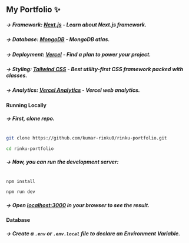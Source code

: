 
## My Portfolio ✨

##### -> Framework: [Next.js](https://nextjs.org/)  - Learn about Next.js framework.

##### -> Database: [MongoDB](https://www.mongodb.com/)  - MongoDB atlas.

##### -> Deployment: [Vercel](https://vercel.com/docs)  - Find a plan to power your project.

##### -> Styling: [Tailwind CSS](https://tailwindcss.com/)  - Best utility-first CSS framework packed with classes.

##### -> Analytics: [Vercel Analytics](https://vercel.com/docs/analytics)  - Vercel web analytics.



#### Running Locally

##### -> First, clone repo.
```bash

git clone https://github.com/kumar-rinku0/rinku-portfolio.git

cd rinku-portfolio

```

##### -> Now, you can run the development server:

```bash

npm install

npm run dev

```


##### -> Open [localhost:3000](http://localhost:3000) in your browser to see the result.


#### Database

##### -> Create a ``` .env ``` or ``` .env.local ``` file to declare an Environment Variable.



